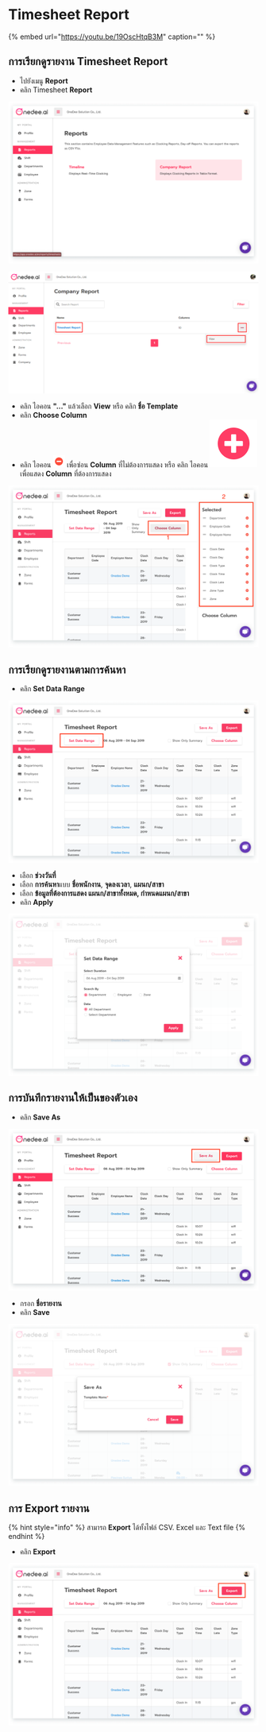 # Timesheet Report

{% embed url="https://youtu.be/19OscHtqB3M" caption="" %}

## การเรียกดูรายงาน Timesheet Report

* ไปยังเมนู **Report**
* คลิก Timesheet **Report**

![](../../.gitbook/assets/untitled-2-1.png)

![](../../.gitbook/assets/screenshot_2-2.png)

* คลิก ไอคอน **"..."** แล้วเลือก **View** หรือ คลิก **ชื่อ Template**
* คลิก **Choose Column**
* คลิก ไอคอน ![](../../.gitbook/assets/group-46.png) เพื่อซ่อน **Column** ที่ไม่ต้องการแสดง หรือ คลิก ไอคอน ![](../../.gitbook/assets/group-46-1.png) เพื่อแสดง **Column** ที่ต้องการแสดง

![](../../.gitbook/assets/app.onedee.png)

## การเรียกดูรายงานตามการค้นหา

* คลิก **Set Data Range**

![](../../.gitbook/assets/app.onedee-25.png)

* เลือก **ช่วงวันที่**
* เลือก **การค้นหา**แบบ **ชื่อพนักงาน**, **จุดลงเวลา**, **แผนก/สาขา**
* เลือก **ข้อมูลที่ต้องการแสดง แผนก/สาขาทั้งหมด, กำหนดแผนก/สาขา**
* คลิก **Apply**

![](../../.gitbook/assets/app.onedee-23.png)

## การบันทึกรายงานให้เป็นของตัวเอง

* คลิก **Save As**

![](../../.gitbook/assets/untitled-6-1.png)

* กรอก **ชื่อรายงาน**
* คลิก **Save**

![](../../.gitbook/assets/app.onedee-24.png)

## การ Export รายงาน

{% hint style="info" %}
สามารถ **Export** ได้ทั้งไฟล์ CSV. Excel และ Text file
{% endhint %}

* คลิก **Export**

![](../../.gitbook/assets/app.onedee-25-1.png)

